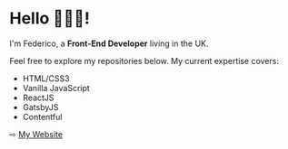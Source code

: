 # Hello 👨🏼‍💻!

I'm Federico, a **Front-End Developer** living in the UK.

Feel free to explore my repositories below.
My current expertise covers:
- HTML/CSS3
- Vanilla JavaScript
- ReactJS
- GatsbyJS
- Contentful

⇨ [My Website](https://www.fcipriani.com)
